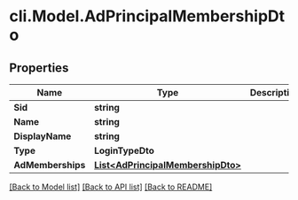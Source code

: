 # cli.Model.AdPrincipalMembershipDto

## Properties

Name | Type | Description | Notes
------------ | ------------- | ------------- | -------------
**Sid** | **string** |  | [optional] 
**Name** | **string** |  | [optional] 
**DisplayName** | **string** |  | [optional] 
**Type** | **LoginTypeDto** |  | [optional] 
**AdMemberships** | [**List&lt;AdPrincipalMembershipDto&gt;**](AdPrincipalMembershipDto.md) |  | [optional] 

[[Back to Model list]](../README.md#documentation-for-models) [[Back to API list]](../README.md#documentation-for-api-endpoints) [[Back to README]](../README.md)


